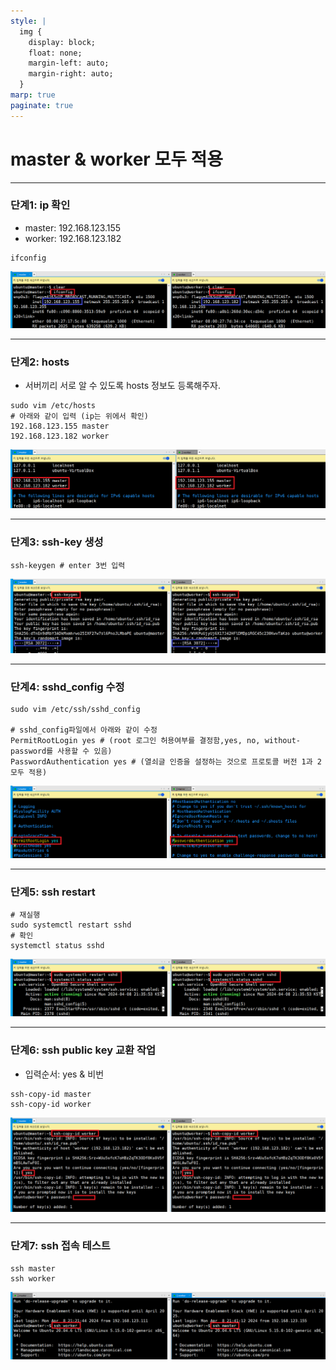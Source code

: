 ```yaml
---
style: |
  img {
    display: block;
    float: none;
    margin-left: auto;
    margin-right: auto;
  }
marp: true
paginate: true
---
```

# master & worker 모두 적용 

---
### 단계1: ip 확인 
- master: 192.168.123.155
- worker: 192.168.123.182
```shell
ifconfig
```
![alt text](./img/image-17.png)

---
### 단계2: hosts
- 서버끼리 서로 알 수 있도록 hosts 정보도 등록해주자.
```shell
sudo vim /etc/hosts
# 아래와 같이 입력 (ip는 위에서 확인)
192.168.123.155 master
192.168.123.182 worker
```
![alt text](./img/image-18.png)

---
### 단계3: ssh-key 생성
```shell
ssh-keygen # enter 3번 입력 
```
![alt text](./img/image-19.png)

---
### 단계4: sshd_config 수정 
```shell
sudo vim /etc/ssh/sshd_config

# sshd_config파일에서 아래와 같이 수정 
PermitRootLogin yes # (root 로그인 허용여부를 결정함,yes, no, without-password를 사용할 수 있음) 
PasswordAuthentication yes # (열쇠글 인증을 설정하는 것으로 프로토콜 버전 1과 2 모두 적용) 
```
![alt text](./img/image-20.png)

---
### 단계5: ssh restart
```shell
# 재실행 
sudo systemctl restart sshd
# 확인 
systemctl status sshd
```
![alt text](./img/image-21.png)

---
### 단계6: ssh public key 교환 작업 
- 입력순서: yes & 비번 
```shell
ssh-copy-id master
ssh-copy-id worker
```
![alt text](./img/image-22.png)

---
### 단계7: ssh 접속 테스트 
```shell
ssh master
ssh worker
```
![alt text](./img/image-23.png)


